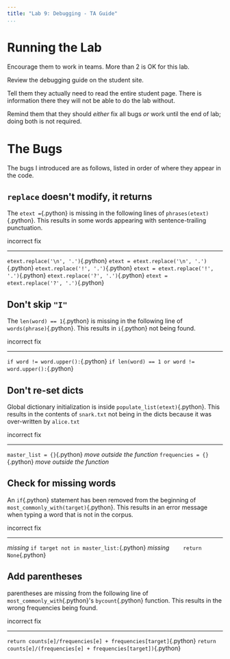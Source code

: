 ```yaml
---
title: "Lab 9: Debugging - TA Guide"
...
```


# Running the Lab

Encourage them to work in teams.  More than 2 is OK for this lab.

Review the debugging guide on the student site.

Tell them they actually need to read the entire student page.  There is information there they will not be able to do the lab without.

Remind them that they should *either* fix all bugs *or* work until the end of lab; doing both is not required.

# The Bugs

The bugs I introduced are as follows,
listed in order of where they appear in the code.

## `replace` doesn't modify, it returns

The `etext =`{.python} is missing in the following lines of `phrases(etext)`{.python}.
This results in some words appearing with sentence-trailing punctuation.

incorrect                            fix
------------------------------------ ------------------------------------
`etext.replace('\n', '.')`{.python}  `etext = etext.replace('\n', '.')`{.python}
`etext.replace('!', '.')`{.python}   `etext = etext.replace('!', '.')`{.python}
`etext.replace('?', '.')`{.python}   `etext = etext.replace('?', '.')`{.python}


## Don't skip `"I"`

The `len(word) == 1`{.python} is missing in the following line of `words(phrase)`{.python}.
This results in `i`{.python} not being found.

incorrect                            fix
------------------------------------ -----------------------------------------------------
`if word != word.upper():`{.python}  `if len(word) == 1 or word != word.upper():`{.python}


## Don't re-set dicts

Global dictionary initialization is inside `populate_list(etext)`{.python}.
This results in the contents of `snark.txt` not being in the dicts because it was over-written by `alice.txt`

incorrect                    fix
---------------------------- ---------------------------------------
`master_list = {}`{.python}  *move outside the function*
`frequencies = {}`{.python}  *move outside the function*


## Check for missing words

An `if`{.python} statement has been removed from the beginning of `most_commonly_with(target)`{.python}.
This results in an error message when typing a word that is not in the corpus.


incorrect   fix
----------- ----------------------------------------
*missing*   `if target not in master_list:`{.python}
*missing*   `    return None`{.python}


## Add parentheses

parentheses are missing from the following line of `most_commonly_with`{.python}'s `bycount`{.python} function.
This results in the wrong frequencies being found.

incorrect                                                         fix
----------------------------------------------------------------  -----------------------------------------------------
`return counts[e]/frequencies[e] + frequencies[target]`{.python}  `return counts[e]/(frequencies[e] + frequencies[target])`{.python}


